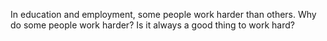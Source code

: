 In education and employment, some people work harder than others. Why do some people work harder? Is it always a good thing to work hard?